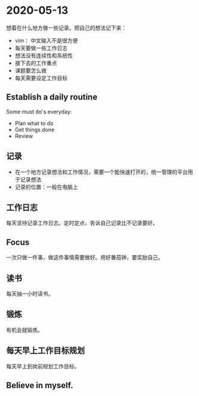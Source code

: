 # 2020-05-13

想着在什么地方做一些记录。把自己的想法记下来：

- vim： 中文输入不是很方便
- 每天要做一些工作日志
- 想法没有连续性和系统性
- 接下去的工作重点
- 课题要怎么做
- 每天需要设定工作目标

## Establish a daily routine

Some must do's everyday:

- Plan what to do
- Get things done
- Review

## 记录
- 在一个地方记录想法和工作情况，需要一个能快速打开的，统一管理的平台用于记录想法
- 记录的位置：一般在电脑上

## 工作日志
每天坚持记录工作日志。定时定点，告诉自己记录比不记录要好。

## Focus
一次只做一件事，做这件事情需要做好。用好番茄钟，要奖励自己。

## 读书
每天抽一小时读书。

## 锻炼
有机会就锻炼。

## 每天早上工作目标规划
每天早上到岗前规划工作目标。

## Believe in myself.
